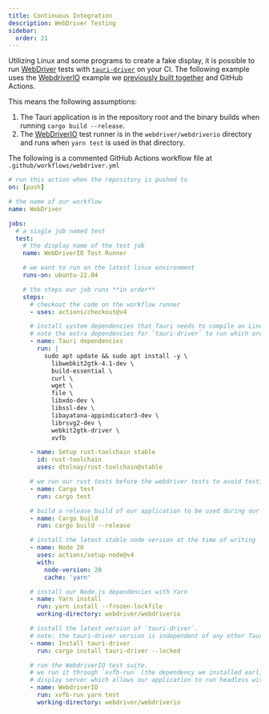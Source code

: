 ```yaml
---
title: Continuous Integration
description: WebDriver Testing
sidebar:
  order: 21
---
```


Utilizing Linux and some programs to create a fake display, it is possible to run [WebDriver] tests with
[`tauri-driver`] on your CI. The following example uses the [WebdriverIO] example we [previously built together] and
GitHub Actions.

This means the following assumptions:

1. The Tauri application is in the repository root and the binary builds when running `cargo build --release`.
2. The [WebDriverIO] test runner is in the `webdriver/webdriverio` directory and runs when `yarn test` is used in that
   directory.

The following is a commented GitHub Actions workflow file at `.github/workflows/webdriver.yml`

```yaml
# run this action when the repository is pushed to
on: [push]

# the name of our workflow
name: WebDriver

jobs:
  # a single job named test
  test:
    # the display name of the test job
    name: WebDriverIO Test Runner

    # we want to run on the latest linux environment
    runs-on: ubuntu-22.04

    # the steps our job runs **in order**
    steps:
      # checkout the code on the workflow runner
      - uses: actions/checkout@v4

      # install system dependencies that Tauri needs to compile on Linux.
      # note the extra dependencies for `tauri-driver` to run which are: `webkit2gtk-driver` and `xvfb`
      - name: Tauri dependencies
        run: |
          sudo apt update && sudo apt install -y \
            libwebkit2gtk-4.1-dev \
            build-essential \
            curl \
            wget \
            file \
            libxdo-dev \
            libssl-dev \
            libayatana-appindicator3-dev \
            librsvg2-dev \
            webkit2gtk-driver \
            xvfb

      - name: Setup rust-toolchain stable
        id: rust-toolchain
        uses: dtolnay/rust-toolchain@stable

      # we run our rust tests before the webdriver tests to avoid testing a broken application
      - name: Cargo test
        run: cargo test

      # build a release build of our application to be used during our WebdriverIO tests
      - name: Cargo build
        run: cargo build --release

      # install the latest stable node version at the time of writing
      - name: Node 20
        uses: actions/setup-node@v4
        with:
          node-version: 20
          cache: 'yarn'

      # install our Node.js dependencies with Yarn
      - name: Yarn install
        run: yarn install --frozen-lockfile
        working-directory: webdriver/webdriverio

      # install the latest version of `tauri-driver`.
      # note: the tauri-driver version is independent of any other Tauri versions
      - name: Install tauri-driver
        run: cargo install tauri-driver --locked

      # run the WebdriverIO test suite.
      # we run it through `xvfb-run` (the dependency we installed earlier) to have a fake
      # display server which allows our application to run headless without any changes to the code
      - name: WebdriverIO
        run: xvfb-run yarn test
        working-directory: webdriver/webdriverio
```

[previously built together]: /develop/tests/webdriver/example/webdriverio/
[webdriver]: https://www.w3.org/TR/webdriver/
[`tauri-driver`]: https://crates.io/crates/tauri-driver
[webdriverio]: https://webdriver.io/
